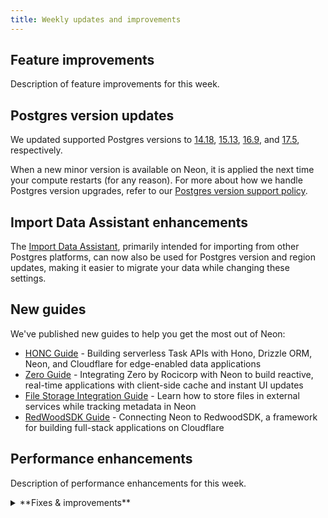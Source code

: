 ```yaml
---
title: Weekly updates and improvements
---
```


## Feature improvements

Description of feature improvements for this week.

## Postgres version updates

We updated supported Postgres versions to [14.18](https://www.postgresql.org/docs/release/14.18/), [15.13](https://www.postgresql.org/docs/release/15.13/), [16.9](https://www.postgresql.org/docs/release/16.9/), and [17.5](https://www.postgresql.org/docs/release/17.5/), respectively.

When a new minor version is available on Neon, it is applied the next time your compute restarts (for any reason). For more about how we handle Postgres version upgrades, refer to our [Postgres version support policy](/docs/postgresql/postgres-version-policy).

## Import Data Assistant enhancements

The [Import Data Assistant](/docs/import/import-data-assistant), primarily intended for importing from other Postgres platforms, can now also be used for Postgres version and region updates, making it easier to migrate your data while changing these settings.

## New guides

We've published new guides to help you get the most out of Neon:

- [HONC Guide](https://neon.tech/guides/honc) - Building serverless Task APIs with Hono, Drizzle ORM, Neon, and Cloudflare for edge-enabled data applications
- [Zero Guide](https://neon.tech/guides/zero) - Integrating Zero by Rocicorp with Neon to build reactive, real-time applications with client-side cache and instant UI updates
- [File Storage Integration Guide](/docs/guides/file-storage) - Learn how to store files in external services while tracking metadata in Neon
- [RedWoodSDK Guide](/docs/guides/redwoodsdk) - Connecting Neon to RedwoodSDK, a framework for building full-stack applications on Cloudflare

## Performance enhancements

Description of performance enhancements for this week.

<details>

<summary>**Fixes & improvements**</summary>

- **Data API**

  We upgraded the PostgREST engine that powers the [Neon Data API](/docs/data-api/get-started) to **version 13.0.0**. See the [PostgREST release notes](https://github.com/PostgREST/postgrest/releases) to learn more.

- **Neon Console**

  - Improvement 1
  - Improvement 2

- **Neon API**

  - API improvement

- **Neon CLI**

  - CLI improvement

- **Drizzle Studio update**

  We updated the Drizzle Studio integration that powers the **Tables** page in the Neon Console to version 1.0.21. For the latest improvements and fixes, see the [Neon Drizzle Studio Integration Changelog](https://github.com/neondatabase/neon-drizzle-studio-changelog/blob/main/CHANGELOG.md).

</details>
